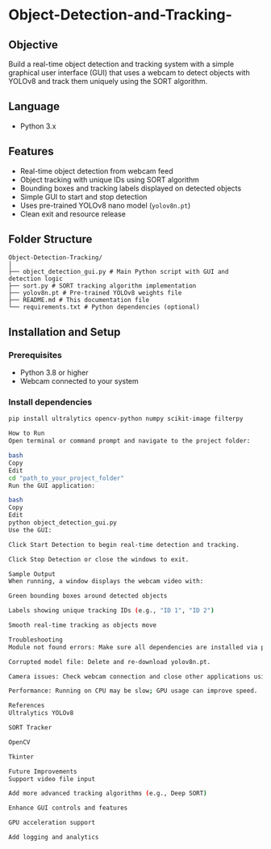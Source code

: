 # Object-Detection-and-Tracking-

## Objective
Build a real-time object detection and tracking system with a simple graphical user interface (GUI) that uses a webcam to detect objects with YOLOv8 and track them uniquely using the SORT algorithm.

## Language
- Python 3.x

## Features
- Real-time object detection from webcam feed
- Object tracking with unique IDs using SORT algorithm
- Bounding boxes and tracking labels displayed on detected objects
- Simple GUI to start and stop detection
- Uses pre-trained YOLOv8 nano model (`yolov8n.pt`)
- Clean exit and resource release

## Folder Structure
```
Object-Detection-Tracking/
│
├── object_detection_gui.py # Main Python script with GUI and detection logic
├── sort.py # SORT tracking algorithm implementation
├── yolov8n.pt # Pre-trained YOLOv8 weights file
├── README.md # This documentation file
└── requirements.txt # Python dependencies (optional)
```


## Installation and Setup

### Prerequisites
- Python 3.8 or higher
- Webcam connected to your system

### Install dependencies
```bash
pip install ultralytics opencv-python numpy scikit-image filterpy

How to Run
Open terminal or command prompt and navigate to the project folder:

bash
Copy
Edit
cd "path_to_your_project_folder"
Run the GUI application:

bash
Copy
Edit
python object_detection_gui.py
Use the GUI:

Click Start Detection to begin real-time detection and tracking.

Click Stop Detection or close the windows to exit.

Sample Output
When running, a window displays the webcam video with:

Green bounding boxes around detected objects

Labels showing unique tracking IDs (e.g., "ID 1", "ID 2")

Smooth real-time tracking as objects move

Troubleshooting
Module not found errors: Make sure all dependencies are installed via pip.

Corrupted model file: Delete and re-download yolov8n.pt.

Camera issues: Check webcam connection and close other applications using it.

Performance: Running on CPU may be slow; GPU usage can improve speed.

References
Ultralytics YOLOv8

SORT Tracker

OpenCV

Tkinter

Future Improvements
Support video file input

Add more advanced tracking algorithms (e.g., Deep SORT)

Enhance GUI controls and features

GPU acceleration support

Add logging and analytics
